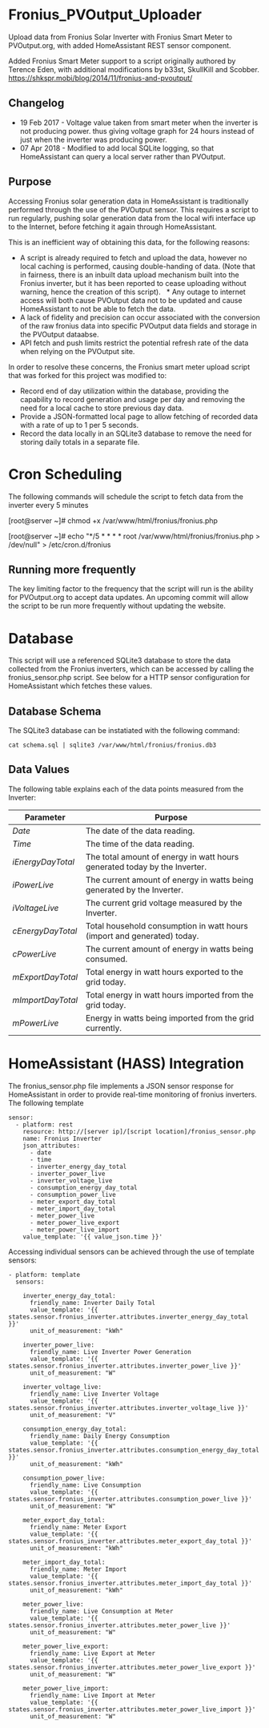 # Fronius_PVOutput_Uploader
Upload data from Fronius Solar Inverter with Fronius Smart Meter to PVOutput.org, with added HomeAssistant REST sensor component.

Added Fronius Smart Meter support to a script originally authored by Terence Eden, with additional modifications by b33st, SkullKill and Scobber. 
https://shkspr.mobi/blog/2014/11/fronius-and-pvoutput/

## Changelog

   * 19 Feb 2017 - Voltage value taken from smart meter when the inverter is not producing power. thus giving voltage graph for 24 hours instead of just when the inverter was producing power.
   * 07 Apr 2018 - Modified to add local SQLite logging, so that HomeAssistant can query a local server rather than PVOutput.

## Purpose

Accessing Fronius solar generation data in HomeAssistant is traditionally performed through the use of the PVOutput sensor. This requires a script to run regularly, pushing solar generation data from the local wifi interface up to the Internet, before fetching it again through HomeAssistant.

This is an inefficient way of obtaining this data, for the following reasons:

   * A script is already required to fetch and upload the data, however no local caching is performed, causing double-handing of data. (Note that in fairness, there is an inbuilt data upload mechanism built into the Fronius inverter, but it has been reported to cease uploading without warning, hence the creation of this script).
   * Any outage to internet access will both cause PVOutput data not to be updated and cause HomeAssistant to not be able to fetch the data.
   * A lack of fidelity and precision can occur associated with the conversion of the raw fronius data into specific PVOutput data fields and storage in the PVOutput dataabse.
   * API fetch and push limits restrict the potential refresh rate of the data when relying on the PVOutput site.
   
In order to resolve these concerns, the Fronius smart meter upload script that was forked for this project was modified to:

   * Record end of day utilization within the database, providing the capability to record generation and usage per day and removing the need for a local cache to store previous day data.
   * Provide a JSON-formatted local page to allow fetching of recorded data with a rate of up to 1 per 5 seconds.
   * Record the data locally in an SQLite3 database to remove the need for storing daily totals in a separate file.

# Cron Scheduling

The following commands will schedule the script to fetch data from the inverter every 5 minutes

[root@server ~]# chmod +x /var/www/html/fronius/fronius.php 

[root@server ~]# echo "*/5 * * * * root /var/www/html/fronius/fronius.php > /dev/null" > /etc/cron.d/fronius

## Running more frequently

The key limiting factor to the frequency that the script will run is the ability for PVOutput.org to accept data updates. An upcoming commit will allow the script to be run more frequently without updating the website.

# Database

This script will use a referenced SQLite3 database to store the data collected from the Fronius inverters, which can be accessed by calling the fronius_sensor.php script. See below for a HTTP sensor configuration for HomeAssistant which fetches these values.

## Database Schema

The SQLite3 database can be instatiated with the following command:

```
cat schema.sql | sqlite3 /var/www/html/fronius/fronius.db3
```

## Data Values

The following table explains each of the data points measured from the Inverter:

| Parameter         | Purpose                                                                   |
|-------------------|---------------------------------------------------------------------------|
| *Date*            | The date of the data reading.                                             |
| *Time*            | The time of the data reading.                                             |
| *iEnergyDayTotal* | The total amount of energy in watt hours generated today by the Inverter. |
| *iPowerLive*      | The current amount of energy in watts being generated by the Inverter.    |
| *iVoltageLive*    | The current grid voltage measured by the Inverter.                        |
| *cEnergyDayTotal* | Total household consumption in watt hours (import and generated) today.   |
| *cPowerLive*      | The current amount of energy in watts being consumed.                     |
| *mExportDayTotal* | Total energy in watt hours exported to the grid today.                    |
| *mImportDayTotal* | Total energy in watt hours imported from the grid today.                  |
| *mPowerLive*      | Energy in watts being imported from the grid currently.                   |

# HomeAssistant (HASS) Integration

The fronius_sensor.php file implements a JSON sensor response for HomeAssistant in order to provide real-time monitoring of fronius inverters. The following template 

```
sensor:
  - platform: rest
    resource: http://[server ip]/[script location]/fronius_sensor.php
    name: Fronius Inverter
    json_attributes:
      - date
      - time
      - inverter_energy_day_total
      - inverter_power_live
      - inverter_voltage_live
      - consumption_energy_day_total
      - consumption_power_live
      - meter_export_day_total
      - meter_import_day_total
      - meter_power_live
      - meter_power_live_export
      - meter_power_live_import
    value_template: '{{ value_json.time }}'
```

Accessing individual sensors can be achieved through the use of template sensors:

```
- platform: template
  sensors:
  
    inverter_energy_day_total:
      friendly_name: Inverter Daily Total
      value_template: '{{ states.sensor.fronius_inverter.attributes.inverter_energy_day_total }}'
      unit_of_measurement: "kWh"
      
    inverter_power_live:
      friendly_name: Live Inverter Power Generation
      value_template: '{{ states.sensor.fronius_inverter.attributes.inverter_power_live }}'
      unit_of_measurement: "W"
      
    inverter_voltage_live:
      friendly_name: Live Inverter Voltage
      value_template: '{{ states.sensor.fronius_inverter.attributes.inverter_voltage_live }}'
      unit_of_measurement: "V"

    consumption_energy_day_total:
      friendly_name: Daily Energy Consumption
      value_template: '{{ states.sensor.fronius_inverter.attributes.consumption_energy_day_total }}'
      unit_of_measurement: "kWh"

    consumption_power_live:
      friendly_name: Live Consumption
      value_template: '{{ states.sensor.fronius_inverter.attributes.consumption_power_live }}'
      unit_of_measurement: "W"

    meter_export_day_total:
      friendly_name: Meter Export
      value_template: '{{ states.sensor.fronius_inverter.attributes.meter_export_day_total }}'
      unit_of_measurement: "kWh"

    meter_import_day_total:
      friendly_name: Meter Import
      value_template: '{{ states.sensor.fronius_inverter.attributes.meter_import_day_total }}'
      unit_of_measurement: "kWh"

    meter_power_live:
      friendly_name: Live Consumption at Meter
      value_template: '{{ states.sensor.fronius_inverter.attributes.meter_power_live }}'
      unit_of_measurement: "W"

    meter_power_live_export:
      friendly_name: Live Export at Meter
      value_template: '{{ states.sensor.fronius_inverter.attributes.meter_power_live_export }}'
      unit_of_measurement: "W"

    meter_power_live_import:
      friendly_name: Live Import at Meter
      value_template: '{{ states.sensor.fronius_inverter.attributes.meter_power_live_import }}'
      unit_of_measurement: "W"
```
